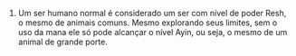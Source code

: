 1. Um ser humano normal é considerado um ser com nível de poder Resh, o mesmo de animais comuns. Mesmo explorando seus limites, sem o uso da mana ele só pode alcançar o nível Ayin, ou seja, o mesmo de um animal de grande porte. 